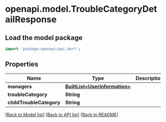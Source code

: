 # openapi.model.TroubleCategoryDetailResponse

## Load the model package
```dart
import 'package:openapi/api.dart';
```

## Properties
Name | Type | Description | Notes
------------ | ------------- | ------------- | -------------
**managers** | [**BuiltList&lt;UserInformation&gt;**](UserInformation.md) |  | [optional] 
**troubleCategory** | **String** |  | [optional] 
**childTroubleCategory** | **String** |  | [optional] 

[[Back to Model list]](../README.md#documentation-for-models) [[Back to API list]](../README.md#documentation-for-api-endpoints) [[Back to README]](../README.md)


